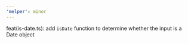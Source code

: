 ```yaml
---
'melper': minor
---
```


feat(is-date.ts): add `isDate` function to determine whether the input is a Date object
